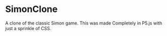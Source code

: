 # SimonClone
A clone of the classic Simon game. This was made Completely in P5.js with just a sprinkle of CSS.
